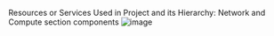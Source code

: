 Resources or Services Used in Project and its Hierarchy:
Network and Compute section components
![image](https://github.com/user-attachments/assets/9df0320e-e500-4316-9459-0a16e5018602)

